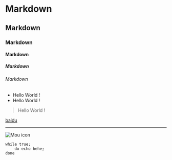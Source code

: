 # Markdown 
## Markdown 
### Markdown 
#### Markdown 
##### Markdown 
###### Markdown 

* Hello World !
* Hello World !

> Hello World !

[baidu](http://www.baidu.com)

***

![Mou icon](http://mouapp.com/Mou_128.png)

	while true;
		do echo hehe;
	done
